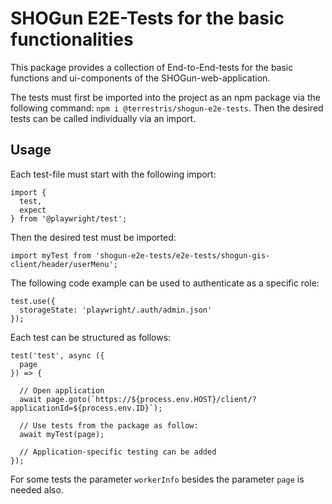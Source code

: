 # SHOGun E2E-Tests for the basic functionalities

This package provides a collection of End-to-End-tests for the basic functions and ui-components of the SHOGun-web-application.

The tests must first be imported into the project as an npm package via the following command: `npm i @terrestris/shogun-e2e-tests`. 
Then the desired tests can be called individually via an import.

## Usage

Each test-file must start with the following import:

```
import {
  test,
  expect
} from '@playwright/test';
```

Then the desired test must be imported:

```
import myTest from 'shogun-e2e-tests/e2e-tests/shogun-gis-client/header/userMenu';
```

The following code example can be used to authenticate as a specific role:

```
test.use({
  storageState: 'playwright/.auth/admin.json'
});
```

Each test can be structured as follows:

```
test('test', async ({
  page
}) => {

  // Open application
  await page.goto(`https://${process.env.HOST}/client/?applicationId=${process.env.ID}`);

  // Use tests from the package as follow:
  await myTest(page);

  // Application-specific testing can be added
});
```

For some tests the parameter `workerInfo` besides the parameter `page` is needed also. 

